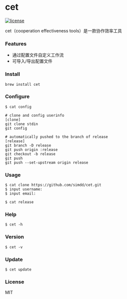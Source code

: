 # cet

[![license](https://img.shields.io/npm/l/@forchange/apis.svg)](https://www.npmjs.com/package/@forchange/apis)

cet（cooperation effectiveness tools）是一款协作效率工具

### Features

- 通过配置文件自定义工作流
- 可导入/导出配置文件

### Install

```shell
brew install cet
```

### Configure

```shell
$ cat config
```

```shell
# clone and config userinfo
[clone]
git clone stdin
git config

# automatically pushed to the branch of release
[release]
git branch -D release
git push origin :release
git checkout -b release
git push
git push --set-upstream origin release
```

### Usage

```shell
$ cat clone https://github.com/simdd/cet.git
$ input username:
$ input email:
```

```shell
$ cat release
```

### Help

```shell
$ cet -h
```

### Version

```shell
$ cet -v
```

### Update

```shell
$ cet update
```

### License

MIT
